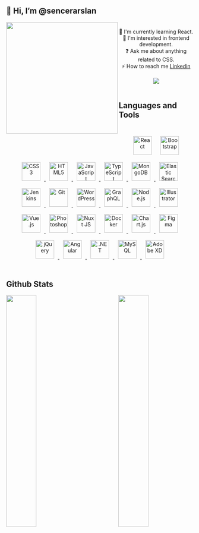 ## 👋 Hi, I’m @sencerarslan 
  


<div align="center">  
<a href="https://www.linkedin.com/in/sencerarslan/"><img src="https://miro.medium.com/max/1360/1*IRGHmiGsa16stedQvIaZfw.gif" align="left" width="300"></a> <br/>  
🔭 I'm currently learning React. <br/>  
👀 I'm interested in frontend development.<br/>  
❓ Ask me about anything related to CSS.<br/>  
⚡ How to reach me <a href="https://www.linkedin.com/in/sencerarslan/">Linkedin</a><br/>  <br/>  
<a href="https://www.linkedin.com/in/sencerarslan/"><img src="https://komarev.com/ghpvc/?username=sencerarslan&&style=flat-square"/></a>
 </div>

<br/>  

 

## Languages and Tools  
<br/>  
<div align="center">  
<a href="https://www.linkedin.com/in/sencerarslan/"><img style="margin: 10px" src="https://profilinator.rishav.dev/skills-assets/react-original-wordmark.svg" alt="React" height="50" /></a>
<a href="https://www.linkedin.com/in/sencerarslan/"><img style="margin: 10px" src="https://profilinator.rishav.dev/skills-assets/bootstrap-plain.svg" alt="Bootstrap" height="50" />  </a>
<a href="https://www.linkedin.com/in/sencerarslan/"><img style="margin: 10px" src="https://profilinator.rishav.dev/skills-assets/css3-original-wordmark.svg" alt="CSS3" height="50" />  </a>
<a href="https://www.linkedin.com/in/sencerarslan/"><img style="margin: 10px" src="https://profilinator.rishav.dev/skills-assets/html5-original-wordmark.svg" alt="HTML5" height="50" />  </a>
<a href="https://www.linkedin.com/in/sencerarslan/"><img style="margin: 10px" src="https://profilinator.rishav.dev/skills-assets/javascript-original.svg" alt="JavaScript" height="50" />  </a>
<a href="https://www.linkedin.com/in/sencerarslan/"><img style="margin: 10px" src="https://profilinator.rishav.dev/skills-assets/typescript-original.svg" alt="TypeScript" height="50" />  </a>
<a href="https://www.linkedin.com/in/sencerarslan/"><img style="margin: 10px" src="https://profilinator.rishav.dev/skills-assets/mongodb-original-wordmark.svg" alt="MongoDB" height="50" />  </a>
<a href="https://www.linkedin.com/in/sencerarslan/"><img style="margin: 10px" src="https://profilinator.rishav.dev/skills-assets/elasticsearch.png" alt="Elastic Search" height="50" />  </a>
<a href="https://www.linkedin.com/in/sencerarslan/"><img style="margin: 10px" src="https://profilinator.rishav.dev/skills-assets/jenkins-icon.svg" alt="Jenkins" height="50" />  </a>
<a href="https://www.linkedin.com/in/sencerarslan/"><img style="margin: 10px" src="https://profilinator.rishav.dev/skills-assets/git-scm-icon.svg" alt="Git" height="50" />  </a>
<a href="https://www.linkedin.com/in/sencerarslan/"><img style="margin: 10px" src="https://profilinator.rishav.dev/skills-assets/wordpress.png" alt="WordPress" height="50" />  </a>
<a href="https://www.linkedin.com/in/sencerarslan/"><img style="margin: 10px" src="https://profilinator.rishav.dev/skills-assets/graphql.png" alt="GraphQL" height="50" />  </a>
<a href="https://www.linkedin.com/in/sencerarslan/"><img style="margin: 10px" src="https://profilinator.rishav.dev/skills-assets/nodejs-original-wordmark.svg" alt="Node.js" height="50" />  </a>
<a href="https://www.linkedin.com/in/sencerarslan/"><img style="margin: 10px" src="https://profilinator.rishav.dev/skills-assets/adobe_illustrator-icon.svg" alt="Illustrator" height="50" />  </a>
<a href="https://www.linkedin.com/in/sencerarslan/"><img style="margin: 10px" src="https://profilinator.rishav.dev/skills-assets/vuejs-original-wordmark.svg" alt="Vue.js" height="50" />  </a>
<a href="https://www.linkedin.com/in/sencerarslan/"><img style="margin: 10px" src="https://profilinator.rishav.dev/skills-assets/photoshop-plain.svg" alt="Photoshop" height="50" />  </a>
<a href="https://www.linkedin.com/in/sencerarslan/"><img style="margin: 10px" src="https://profilinator.rishav.dev/skills-assets/nuxt.png" alt="Nuxt JS" height="50" />  </a>
<a href="https://www.linkedin.com/in/sencerarslan/"><img style="margin: 10px" src="https://profilinator.rishav.dev/skills-assets/docker-original-wordmark.svg" alt="Docker" height="50" />  </a>
<a href="https://www.linkedin.com/in/sencerarslan/"><img style="margin: 10px" src="https://profilinator.rishav.dev/skills-assets/logo-title.svg" alt="Chart.js" height="50" />  </a>
<a href="https://www.linkedin.com/in/sencerarslan/"><img style="margin: 10px" src="https://profilinator.rishav.dev/skills-assets/figma-icon.svg" alt="Figma" height="50" />  </a>
<a href="https://www.linkedin.com/in/sencerarslan/"><img style="margin: 10px" src="https://profilinator.rishav.dev/skills-assets/jquery.png" alt="jQuery" height="50" />  </a>
<a href="https://www.linkedin.com/in/sencerarslan/"><img style="margin: 10px" src="https://profilinator.rishav.dev/skills-assets/angularjs-original.svg" alt="Angular" height="50" />  </a>
<a href="https://www.linkedin.com/in/sencerarslan/"><img style="margin: 10px" src="https://profilinator.rishav.dev/skills-assets/dot-net-original-wordmark.svg" alt=".NET" height="50" />  </a>
<a href="https://www.linkedin.com/in/sencerarslan/"><img style="margin: 10px" src="https://profilinator.rishav.dev/skills-assets/mysql-original-wordmark.svg" alt="MySQL" height="50" />  </a>
<a href="https://www.linkedin.com/in/sencerarslan/"><img style="margin: 10px" src="https://profilinator.rishav.dev/skills-assets/adobexd.png" alt="Adobe XD" height="50" />  </a>
</div>  

<br/>  


## Github Stats   

<a href="https://www.linkedin.com/in/sencerarslan/"><img src="https://github-readme-stats.vercel.app/api?username=sencerarslan&show_icons=true&count_private=true&hide_border=true" align="left" style="width:40%" /></a>

<a href="https://www.linkedin.com/in/sencerarslan/"><img src="https://github-readme-stats.vercel.app/api/top-langs/?username=sencerarslan&hide_border=true&layout=compact" align="right" style="width: 40%" /></a>
  
